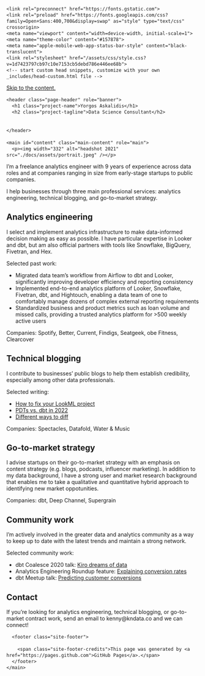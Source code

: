 
<!DOCTYPE html>
<html lang="en-US">
  <head>
    <meta charset="UTF-8">

<!-- Begin Jekyll SEO tag v2.8.0 -->
<title>Yorgos Askalidis | Data Science Consultant</title>
<meta name="generator" content="Jekyll v3.9.3" />
<meta property="og:title" content="Yorgos Askalidis" />
<meta property="og:locale" content="en_US" />
<meta name="description" content="Data Science Consultant" />
<meta property="og:description" content="Data Science Consultant" />
<link rel="canonical" href="https://www.yorgosaskalidis.com/" />
<meta property="og:url" content="https://www.yorgosaskalidis.com/" />
<meta property="og:site_name" content="Yorgos Askalidis" />
<meta property="og:type" content="website" />
<meta name="twitter:card" content="summary" />
<meta property="twitter:title" content="Yorgos Askalidis" />
<script type="application/ld+json">
{"@context":"https://schema.org","@type":"WebSite","description":"Data Science Consultant","headline":"Yorgos Askalidis","name":"Yorgos Askalidis","url":"https://www.yorgosaskalidis.com/"}</script>
<!-- End Jekyll SEO tag -->

    <link rel="preconnect" href="https://fonts.gstatic.com">
    <link rel="preload" href="https://fonts.googleapis.com/css?family=Open+Sans:400,700&display=swap" as="style" type="text/css" crossorigin>
    <meta name="viewport" content="width=device-width, initial-scale=1">
    <meta name="theme-color" content="#157878">
    <meta name="apple-mobile-web-app-status-bar-style" content="black-translucent">
    <link rel="stylesheet" href="/assets/css/style.css?v=1d7423797cb97c10e7153cb5debd786e446ee68b">
    <!-- start custom head snippets, customize with your own _includes/head-custom.html file -->

<!-- Setup Google Analytics -->



<!-- You can set your favicon here -->
<!-- link rel="shortcut icon" type="image/x-icon" href="/favicon.ico" -->

<!-- end custom head snippets -->

  </head>
  <body>
    <a id="skip-to-content" href="#content">Skip to the content.</a>

    <header class="page-header" role="banner">
      <h1 class="project-name">Yorgos Askalidis</h1>
      <h2 class="project-tagline">Data Science Consultant</h2>
      
      
    </header>

    <main id="content" class="main-content" role="main">
      <p><img width="332" alt="headshot 2021" src="./docs/assets/portrait.jpeg" /></p>

<p>I’m a freelance analytics engineer with 9 years of experience across data roles and at companies ranging in size from early-stage startups to public companies.</p>

<p>I help businesses through three main professional services: analytics engineering, technical blogging, and go-to-market strategy.</p>

<h2 id="analytics-engineering">Analytics engineering</h2>
<p>I select and implement analytics infrastructure to make data-informed decision making as easy as possible. I have particular expertise in Looker and dbt, but am also official partners with tools like Snowflake, BigQuery, Fivetran, and Hex.</p>

<p>Selected past work:</p>
<ul>
  <li>Migrated data team’s workflow from Airflow to dbt and Looker, significantly improving developer efficiency and reporting consistency</li>
  <li>Implemented end-to-end analytics platform of Looker, Snowflake, Fivetran, dbt, and Hightouch, enabling a data team of one to comfortably manage dozens of complex external reporting requirements</li>
  <li>Standardized business and product metrics such as loan volume and missed calls, providing a trusted analytics platform for &gt;500 weekly active users</li>
</ul>

<p>Companies: Spotify, Better, Current, Findigs, Seatgeek, obe Fitness, Clearcover</p>

<h2 id="technical-blogging">Technical blogging</h2>
<p>I contribute to businesses’ public blogs to help them establish credibility, especially among other data professionals.</p>

<p>Selected writing:</p>
<ul>
  <li><a href="https://www.spectacles.dev/post/fix-your-lookml-project-structure">How to fix your LookML project</a></li>
  <li><a href="https://www.spectacles.dev/post/looker-pdts-vs-dbt-models-2022">PDTs vs. dbt in 2022</a></li>
  <li><a href="https://www.datafold.com/blog/different-ways-to-diff-data?exp_id=2">Different ways to diff</a></li>
</ul>

<p>Companies: Spectacles, Datafold, Water &amp; Music</p>

<h2 id="go-to-market-strategy">Go-to-market strategy</h2>
<p>I advise startups on their go-to-market strategy with an emphasis on content strategy (e.g. blogs, podcasts, influencer marketing). In addition to my data background, I have a strong user and market research background that enables me to take a qualitative and quantitative hybrid approach to identifying new market oppotunities.</p>

<p>Companies: dbt, Deep Channel, Supergrain</p>

<h2 id="community-work">Community work</h2>
<p>I’m actively involved in the greater data and analytics community as a way to keep up to date with the latest trends and maintain a strong network.</p>

<p>Selected community work:</p>
<ul>
  <li>dbt Coalesce 2020 talk: <a href="https://www.getdbt.com/coalesce-2020/kiro-dreams-of-data/">Kiro dreams of data</a></li>
  <li>Analytics Engineering Roundup feature: <a href="https://roundup.getdbt.com/p/data-career-ladders-explaining-conversion-rates-ray-spotify-s-ml-infra-dsr-213-220479">Explaining conversion rates</a></li>
  <li>dbt Meetup talk: <a href="https://www.youtube.com/watch?v=BF7HH8JDUS0">Predicting customer conversions</a></li>
</ul>

<h2 id="contact">Contact</h2>
<p>If you’re looking for analytics engineering, technical blogging, or go-to-market contract work, send an email to kenny@kndata.co and we can connect!</p>


      <footer class="site-footer">
        
        <span class="site-footer-credits">This page was generated by <a href="https://pages.github.com">GitHub Pages</a>.</span>
      </footer>
    </main>
  </body>
</html>
